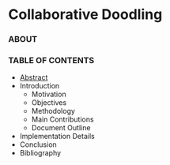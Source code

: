 # Collaborative Doodling #

### ABOUT ###

### TABLE OF CONTENTS ###

* [Abstract](https://github.com/ichimichi/Collaborative-Doodling/tree/master/documents/ABSTRACT.md)
* Introduction
    * Motivation
    * Objectives
    * Methodology
    * Main Contributions
    * Document Outline
* Implementation Details
* Conclusion
* Bibliography
